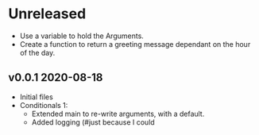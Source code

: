 
# Unreleased

- Use a variable to hold the Arguments.
- Create a function to return a greeting message dependant on the hour of the day.

## v0.0.1 2020-08-18

- Initial files
- Conditionals 1:
  - Extended main to re-write arguments, with a default.
  - Added logging (#just because I could
